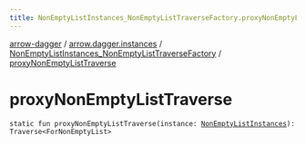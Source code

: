 ```yaml
---
title: NonEmptyListInstances_NonEmptyListTraverseFactory.proxyNonEmptyListTraverse - arrow-dagger
---
```


[arrow-dagger](../../index.html) / [arrow.dagger.instances](../index.html) / [NonEmptyListInstances_NonEmptyListTraverseFactory](index.html) / [proxyNonEmptyListTraverse](./proxy-non-empty-list-traverse.html)

# proxyNonEmptyListTraverse

`static fun proxyNonEmptyListTraverse(instance: `[`NonEmptyListInstances`](../-non-empty-list-instances/index.html)`): Traverse<ForNonEmptyList>`
